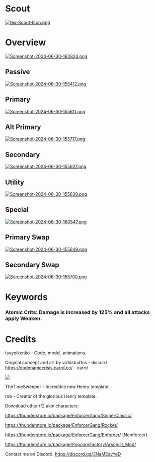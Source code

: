 # Scout

[![tex-Scout-Icon.png](https://i.postimg.cc/15LG0gn5/tex-Scout-Icon.png)]()

# Overview

[![Screenshot-2024-06-30-160824.png](https://i.postimg.cc/G2NqVbhc/Screenshot-2024-06-30-160824.png)]()

## Passive

[![Screenshot-2024-06-30-155412.png](https://i.postimg.cc/GmwD8ZV4/Screenshot-2024-06-30-155412.png)]()

## Primary

[![Screenshot-2024-06-30-155611.png](https://i.postimg.cc/y8yTV1x1/Screenshot-2024-06-30-155611.png)]()

## Alt Primary

[![Screenshot-2024-06-30-155717.png](https://i.postimg.cc/65dPvNqS/Screenshot-2024-06-30-155717.png)]()

## Secondary

[![Screenshot-2024-06-30-155627.png](https://i.postimg.cc/43KnWPrD/Screenshot-2024-06-30-155627.png)]()

## Utility

[![Screenshot-2024-06-30-155638.png](https://i.postimg.cc/hGRNYPwK/Screenshot-2024-06-30-155638.png)]()

## Special

[![Screenshot-2024-06-30-160547.png](https://i.postimg.cc/Jhp1bk6s/Screenshot-2024-06-30-160547.png)]()

## Primary Swap

[![Screenshot-2024-06-30-155649.png](https://i.postimg.cc/FHyT7bWQ/Screenshot-2024-06-30-155649.png)]()

## Secondary Swap

[![Screenshot-2024-06-30-155700.png](https://i.postimg.cc/7hJVDSGd/Screenshot-2024-06-30-155700.png)]()

# Keywords

### Atomic Crits: Damage is increased by 125% and all attacks apply Weaken.

# Credits

tsuyoikenko - Code, model, animations.

Original concept and art by vo1dstud1os - discord https://codenamecrisis.carrd.co/ - carrd

[![](https://i.postimg.cc/7LXH6zfD/Abyssal-Wars.png)]()

TheTimeSweeper - Incredible new Henry template.

rob - Creator of the glorious Henry template.

Download other tf2 akin characters: 

https://thunderstore.io/package/EnforcerGang/SniperClassic/

https://thunderstore.io/package/EnforcerGang/Rocket/

https://thunderstore.io/package/EnforcerGang/Enforcer/ (Nemforcer)

https://thunderstore.io/package/PopcornFactory/Arsonist_Mod/ 

Contact me on Discord: https://discord.gg/3NaMEsvYeD